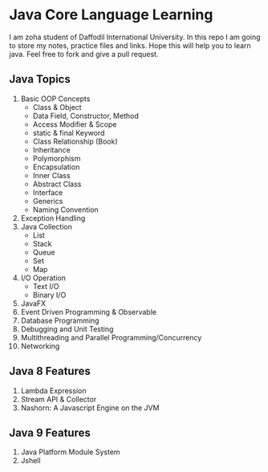 # Java Core Language Learning
I am zoha student of Daffodil International University. In this repo I am going to store my notes, practice files and links. Hope this will help you to learn java. Feel free to fork and give a pull request.

## Java Topics

1. Basic OOP Concepts
    * Class & Object
    * Data Field, Constructor, Method
    * Access Modifier & Scope
    * static & final Keyword
    * Class Relationship (Book)
    * Inheritance
    * Polymorphism
    * Encapsulation
    * Inner Class
    * Abstract Class
    * Interface
    * Generics
    * Naming Convention
1. Exception Handling
1. Java Collection
    * List
    * Stack
    * Queue
    * Set
    * Map
1. I/O Operation
    * Text I/O
    * Binary I/O
1. JavaFX
1. Event Driven Programming & Observable
1. Database Programming
1. Debugging and Unit Testing
1. Multithreading and Parallel Programming/Concurrency
1. Networking


## Java 8 Features

1. Lambda Expression
2. Stream API & Collector
3. Nashorn: A Javascript Engine on the JVM

## Java 9 Features

1. Java Platform Module System
1. Jshell
